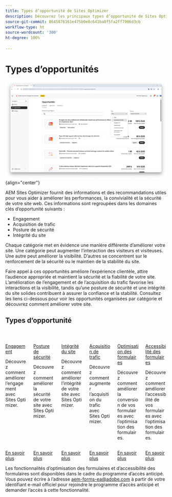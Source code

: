 ```yaml
---
title: Types d’opportunité de Sites Optimizer
description: Découvrez les principaux types d’opportunité de Sites Optimizer et comment ils peuvent vous aider à améliorer les performances de votre site.
source-git-commit: 8645876161e475b0e8c641ba8f5fa2ff7906d3cb
workflow-type: ht
source-wordcount: '300'
ht-degree: 100%

---
```



# Types d’opportunités

![Types d’opportunité](./assets/overview/hero.png){align="center"}


AEM Sites Optimizer fournit des informations et des recommandations utiles pour vous aider à améliorer les performances, la convivialité et la sécurité de votre site web. Ces informations sont regroupées dans les domaines clés d’opportunité suivants :

* Engagement
* Acquisition de trafic
* Posture de sécurité
* Intégrité du site

Chaque catégorie met en évidence une manière différente d’améliorer votre site. Une catégorie peut augmenter l’interaction des visiteurs et visiteuses. Une autre peut améliorer la visibilité. D’autres se concentrent sur le renforcement de la sécurité ou le maintien de la stabilité du site.

Faire appel à ces opportunités améliore l’expérience clientèle, attire l’audience appropriée et maintient la sécurité et la fiabilité de votre site. L’amélioration de l’engagement et de l’acquisition du trafic favorise les interactions et la visibilité, tandis qu’une posture de sécurité et une intégrité du site solides contribuent à assurer la confiance et la stabilité.  Consultez les liens ci-dessous pour voir les opportunités organisées par catégorie et découvrez comment améliorer votre site.

## Types d’opportunité

<!-- CARDS 

* ./engagement.md
   { title = Engagement }
* ./security-posture.md
   { title = Security posture }
* ./site-health.md
   { title = Site health }
* ./traffic-acquisition.md
   { title = Traffic acquisition }
* ./form-optimization.md
   { title = Forms Optimization }

-->
<!-- START CARDS HTML - DO NOT MODIFY BY HAND -->
<div class="columns">
    <div class="column is-half-tablet is-half-desktop is-one-third-widescreen" aria-label="Engagement">
        <div class="card" style="height: 100%; display: flex; flex-direction: column; height: 100%;">
            <div class="card-image">
                <figure class="image x-is-16by9">
                    <a href="./engagement.md" title="Engagement" target="_blank" rel="referrer">
                        <img class="is-bordered-r-small" src="assets/engagement/hero.png" alt="Engagement"
                             style="width: 100%; aspect-ratio: 16 / 9; object-fit: cover; overflow: hidden; display: block; margin: auto;">
                    </a>
                </figure>
            </div>
            <div class="card-content is-padded-small" style="display: flex; flex-direction: column; flex-grow: 1; justify-content: space-between;">
                <div class="top-card-content">
                    <p class="headline is-size-6 has-text-weight-bold">
                        <a href="./engagement.md" target="_blank" rel="referrer" title="Engagement">Engagement</a>
                    </p>
                    <p class="is-size-6">Découvrez comment améliorer l’engagement avec Sites Optimizer.</p>
                </div>
                <a href="./engagement.md" target="_blank" rel="referrer" class="spectrum-Button spectrum-Button--outline spectrum-Button--primary spectrum-Button--sizeM" style="align-self: flex-start; margin-top: 1rem;">
<span class="spectrum-Button-label has-no-wrap has-text-weight-bold">En savoir plus</span>
</a>
            </div>
        </div>
    </div>
    <div class="column is-half-tablet is-half-desktop is-one-third-widescreen" aria-label="Security posture">
        <div class="card" style="height: 100%; display: flex; flex-direction: column; height: 100%;">
            <div class="card-image">
                <figure class="image x-is-16by9">
                    <a href="./security-posture.md" title="Posture de sécurité" target="_blank" rel="referrer">
                        <img class="is-bordered-r-small" src="assets/security-posture/hero.png" alt="Posture de sécurité"
                             style="width: 100%; aspect-ratio: 16 / 9; object-fit: cover; overflow: hidden; display: block; margin: auto;">
                    </a>
                </figure>
            </div>
            <div class="card-content is-padded-small" style="display: flex; flex-direction: column; flex-grow: 1; justify-content: space-between;">
                <div class="top-card-content">
                    <p class="headline is-size-6 has-text-weight-bold">
                        <a href="./security-posture.md" target="_blank" rel="referrer" title="Posture de sécurité">Posture de sécurité</a>
                    </p>
                    <p class="is-size-6">Découvrez comment améliorer la sécurité de votre site avec Sites Optimizer.</p>
                </div>
                <a href="./security-posture.md" target="_blank" rel="referrer" class="spectrum-Button spectrum-Button--outline spectrum-Button--primary spectrum-Button--sizeM" style="align-self: flex-start; margin-top: 1rem;">
<span class="spectrum-Button-label has-no-wrap has-text-weight-bold">En savoir plus</span>
</a>
            </div>
        </div>
    </div>
    <div class="column is-half-tablet is-half-desktop is-one-third-widescreen" aria-label="Site health">
        <div class="card" style="height: 100%; display: flex; flex-direction: column; height: 100%;">
            <div class="card-image">
                <figure class="image x-is-16by9">
                    <a href="./site-health.md" title="Intégrité du site" target="_blank" rel="referrer">
                        <img class="is-bordered-r-small" src="assets/site-health/hero.png" alt="Intégrité du site"
                             style="width: 100%; aspect-ratio: 16 / 9; object-fit: cover; overflow: hidden; display: block; margin: auto;">
                    </a>
                </figure>
            </div>
            <div class="card-content is-padded-small" style="display: flex; flex-direction: column; flex-grow: 1; justify-content: space-between;">
                <div class="top-card-content">
                    <p class="headline is-size-6 has-text-weight-bold">
                        <a href="./site-health.md" target="_blank" rel="referrer" title="Intégrité du site">Intégrité du site</a>
                    </p>
                    <p class="is-size-6">Découvrez comment améliorer l’intégrité de votre site avec Sites Optimizer.</p>
                </div>
                <a href="./site-health.md" target="_blank" rel="referrer" class="spectrum-Button spectrum-Button--outline spectrum-Button--primary spectrum-Button--sizeM" style="align-self: flex-start; margin-top: 1rem;">
<span class="spectrum-Button-label has-no-wrap has-text-weight-bold">En savoir plus</span>
</a>
            </div>
        </div>
    </div>
    <div class="column is-half-tablet is-half-desktop is-one-third-widescreen" aria-label="Traffic acquisition">
        <div class="card" style="height: 100%; display: flex; flex-direction: column; height: 100%;">
            <div class="card-image">
                <figure class="image x-is-16by9">
                    <a href="./traffic-acquisition.md" title="Acquisition de trafic" target="_blank" rel="referrer">
                        <img class="is-bordered-r-small" src="assets/traffic-acquisition/hero.png" alt="Acquisition de trafic"
                             style="width: 100%; aspect-ratio: 16 / 9; object-fit: cover; overflow: hidden; display: block; margin: auto;">
                    </a>
                </figure>
            </div>
            <div class="card-content is-padded-small" style="display: flex; flex-direction: column; flex-grow: 1; justify-content: space-between;">
                <div class="top-card-content">
                    <p class="headline is-size-6 has-text-weight-bold">
                        <a href="./traffic-acquisition.md" target="_blank" rel="referrer" title="Acquisition de trafic">Acquisition de trafic</a>
                    </p>
                    <p class="is-size-6">Découvrez comment augmenter l’acquisition du trafic avec Sites Optimizer.</p>
                </div>
                <a href="./traffic-acquisition.md" target="_blank" rel="referrer" class="spectrum-Button spectrum-Button--outline spectrum-Button--primary spectrum-Button--sizeM" style="align-self: flex-start; margin-top: 1rem;">
<span class="spectrum-Button-label has-no-wrap has-text-weight-bold">En savoir plus</span>
</a>
            </div>
        </div>
    </div>
    <div class="column is-half-tablet is-half-desktop is-one-third-widescreen" aria-label="Forms Optimization">
        <div class="card" style="height: 100%; display: flex; flex-direction: column; height: 100%;">
            <div class="card-image">
                <figure class="image x-is-16by9">
                    <a href="./form-optimization.md" title="Optimisation des formulaires" target="_blank" rel="referrer">
                        <img class="is-bordered-r-small" src="assets/form-optimization/hero.png" alt="Optimisation des formulaires"
                             style="width: 100%; aspect-ratio: 16 / 9; object-fit: cover; overflow: hidden; display: block; margin: auto;">
                    </a>
                </figure>
            </div>
            <div class="card-content is-padded-small" style="display: flex; flex-direction: column; flex-grow: 1; justify-content: space-between;">
                <div class="top-card-content">
                    <p class="headline is-size-6 has-text-weight-bold">
                        <a href="./form-optimization.md" target="_blank" rel="referrer" title="Optimisation des formulaires">Optimisation des formulaires</a>
                    </p>
                    <p class="is-size-6">Découvrez comment améliorer la conversion de vos formulaires avec l’optimisation des formulaires.</p>
                </div>
                <a href="./form-optimization.md" target="_blank" rel="referrer" class="spectrum-Button spectrum-Button--outline spectrum-Button--primary spectrum-Button--sizeM" style="align-self: flex-start; margin-top: 1rem;">
<span class="spectrum-Button-label has-no-wrap has-text-weight-bold">En savoir plus</span>
</a>
            </div>
        </div>
    </div>
    <div class="column is-half-tablet is-half-desktop is-one-third-widescreen" aria-label="Forms Accessibility">
        <div class="card" style="height: 100%; display: flex; flex-direction: column; height: 100%;">
            <div class="card-image">
                <figure class="image x-is-16by9">
                    <a href="./form-optimization.md" title="Accessibilité des formulaires" target="_blank" rel="referrer">
                        <img class="is-bordered-r-small" src="assets/form-optimization/hero.png" alt="Accessibilité des formulaires"
                             style="width: 100%; aspect-ratio: 16 / 9; object-fit: cover; overflow: hidden; display: block; margin: auto;">
                    </a>
                </figure>
            </div>
            <div class="card-content is-padded-small" style="display: flex; flex-direction: column; flex-grow: 1; justify-content: space-between;">
                <div class="top-card-content">
                    <p class="headline is-size-6 has-text-weight-bold">
                        <a href="./form-optimization.md" target="_blank" rel="referrer" title="Accessibilité des formulaires">Accessibilité des formulaires</a>
                    </p>
                    <p class="is-size-6">Découvrez comment améliorer l’accessibilité de vos formulaires avec l’optimisation des formulaires.</p>
                </div>
                <a href="./form-optimization.md" target="_blank" rel="referrer" class="spectrum-Button spectrum-Button--outline spectrum-Button--primary spectrum-Button--sizeM" style="align-self: flex-start; margin-top: 1rem;">
<span class="spectrum-Button-label has-no-wrap has-text-weight-bold">En savoir plus</span>
</a>
            </div>
        </div>
    </div>

</div>
<!-- END CARDS HTML - DO NOT MODIFY BY HAND -->

<span class="preview"> Les fonctionnalités d’optimisation des formulaires et d’accessibilité des formulaires sont disponibles dans le cadre du programme d’accès anticipé. Vous pouvez écrire à l’adresse aem-forms-ea@adobe.com à partir de votre identifiant e-mail officiel pour rejoindre le programme d’accès anticipé et demander l’accès à cette fonctionnalité. </span>
